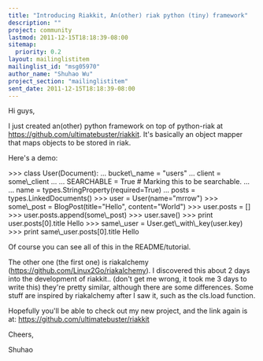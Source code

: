 ```yaml
---
title: "Introducing Riakkit, An(other) riak python (tiny) framework"
description: ""
project: community
lastmod: 2011-12-15T18:18:39-08:00
sitemap:
  priority: 0.2
layout: mailinglistitem
mailinglist_id: "msg05970"
author_name: "Shuhao Wu"
project_section: "mailinglistitem"
sent_date: 2011-12-15T18:18:39-08:00
---
```



Hi guys,

I just created an(other) python framework on top of python-riak at
https://github.com/ultimatebuster/riakkit. It's basically an object
mapper that maps objects to be stored in riak.

Here's a demo:

 &gt;&gt;&gt; class User(Document):
 ... bucket\\_name = "users"
 ... client = some\\_client
 ...
 ... SEARCHABLE = True # Marking this to be searchable.
 ...
 ... name = types.StringProperty(required=True)
 ... posts = types.LinkedDocuments()
 &gt;&gt;&gt; user = User(name="mrrow")
 &gt;&gt;&gt; some\\_post = BlogPost(title="Hello", content="World")
 &gt;&gt;&gt; user.posts = []
 &gt;&gt;&gt; user.posts.append(some\\_post)
 &gt;&gt;&gt; user.save()
 &gt;&gt;&gt; print user.posts[0].title
 Hello
 &gt;&gt;&gt; same\\_user = User.get\\_with\\_key(user.key)
 &gt;&gt;&gt; print same\\_user.posts[0].title
 Hello

Of course you can see all of this in the README/tutorial.

The other one (the first one) is riakalchemy
(https://github.com/Linux2Go/riakalchemy). I discovered this about 2
days into the development of riakkit.. (don't get me wrong, it took me
3 days to write this) they're pretty similar, although there are some
differences. Some stuff are inspired by riakalchemy after I saw it,
such as the cls.load function.

Hopefully you'll be able to check out my new project, and the link
again is at: https://github.com/ultimatebuster/riakkit

Cheers,

Shuhao

